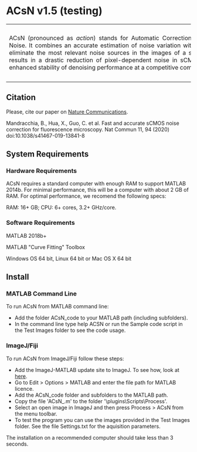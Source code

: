 ACsN v1.5 (testing)
=====
<div> 
	<table frame=void rules=none>
		<tr>
			<td width="75%">
				<div style="width:650px;float:left" align="justify">
					ACsN (pronounced as <i>action</i>) stands for Automatic Correction of sCMOS-related Noise. It combines an accurate estimation of noise variation with sparse filtering to eliminate the most relevant noise sources in the images of a sCMOS sensor. This results in a drastic reduction of pixel-dependent noise in sCMOS images and an enhanced stability of denoising performance at a competitive computational speed.
				</div>
			</td>
			<td width="25%">
				<div style="width:150px;float:right;">
					<img src="Picture2.jpg" width=150 height=150>
				</div>
			</td>
		</tr>
	</table>	
	<!-- <div style="clear:both"></div>  -->
</div>

## Citation ##
Please, cite our paper on [Nature Communications].

Mandracchia, B., Hua, X., Guo, C. et al. Fast and accurate sCMOS noise correction for fluorescence microscopy. Nat Commun 11, 94 (2020) doi:10.1038/s41467-019-13841-8

## System Requirements ##
### Hardware Requirements ###
ACsN requires a standard computer with enough RAM to support MATLAB 2014b. For minimal performance, this will be a computer with about 2 GB of RAM. For optimal performance, we recomend the following specs:

RAM: 16+ GB; 
CPU: 6+ cores, 3.2+ GHz/core.

### Software Requirements ###
MATLAB 2018b+ 

MATLAB "Curve Fitting" Toolbox

Windows OS 64 bit, Linux 64 bit or Mac OS X 64 bit

## Install ##
### MATLAB Command Line ###
To run ACsN from MATLAB command line:

 - Add the folder ACsN_code to your MATLAB path (including subfolders).
 - In the command line type help ACSN or run the Sample code script in the Test Images folder to see the code usage.

### ImageJ/Fiji ###
To run ACsN from ImageJ/Fiji follow these steps:

 - Add the ImageJ-MATLAB update site to ImageJ. To see how, look at [here][ImageJ-MATLAB].
 - Go to Edit > Options > MATLAB and enter the file path for MATLAB licence.
 - Add the ACsN_code folder and subfolders to the MATLAB path.
 - Copy the file 'ACsN_.m' to the folder '<ImageJ installation folder name>\plugins\Scripts\Process\'.
 - Select an open image in ImageJ and then press Process > ACsN from the menu toolbar. 
 - To test the program you can use the images provided in the Test Images folder. See the file Settings.txt for the aquisition parameters.
	
The installation on a recommended computer should take less than 3 seconds.

[ImageJ-MATLAB]: https://imagej.net/MATLAB_Scripting#Prerequisites
[Nature Communications]: https://www.nature.com/articles/s41467-019-13841-8
